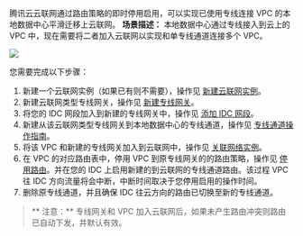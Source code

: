  
腾讯云云联网通过路由策略的即时停用启用，可以实现已使用专线连接 VPC 的本地数据中心平滑迁移上云联网。
**场景描述：**
本地数据中心通过专线接入到云上的 VPC 中，现在需要将二者加入云联网以实现和单专线通道连接多个 VPC。

![](
https://main.qcloudimg.com/raw/459661a77f5c08bd8cf742f724227f8a.png)

您需要完成以下步骤：
1. 新建一个云联网实例（如果已有则不需要），操作见 [新建云联网实例](https://cloud.tencent.com/document/product/877/18752)。
2. 新建云联网类型专线网关，操作见 [新建专线网关](https://cloud.tencent.com/document/product/216/549)。
3. 将您的 IDC 网段加入到新建的专线网关中，操作见 [添加 IDC 网段](https://cloud.tencent.com/document/product/877/19036)。
4. 新建从该云联网类型专线网关到本地数据中心的专线通道，操作见 [专线通道操作指南](https://cloud.tencent.com/document/product/216/548)。
5. 将该 VPC 和新建的专线网关加入到云联网中，操作见 [关联网络实例](https://cloud.tencent.com/document/product/877/18747)。
6. 在 VPC 的对应路由表中，停用 VPC 到原专线网关的的路由策略，操作见 [停用路由](https://cloud.tencent.com/document/product/877/18746)。并在您的 IDC 上启用新建的到云联网的专线通道路由。该过程 VPC 往 IDC 方向流量将会中断，中断时间取决于您停用启用的操作时间。
7. 删除原专线通道，并且确保 IDC 往云方向的路由已切换至新的专线通道。

>** 注意：**
专线网关和 VPC 加入云联网后，如果未产生路由冲突则路由已自动下发，并默认有效。

